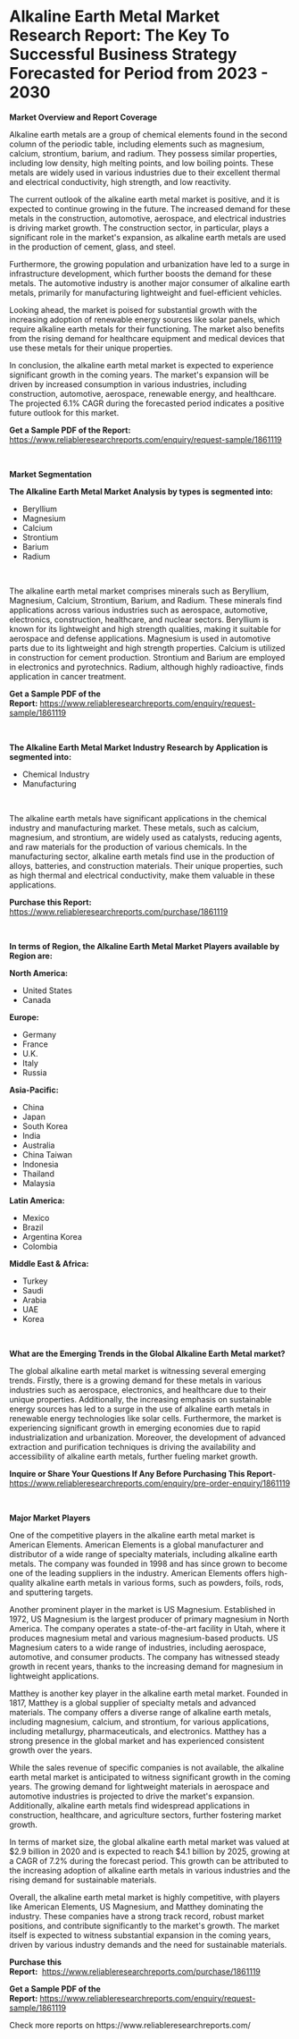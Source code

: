 <p><h1>Alkaline Earth Metal Market Research Report: The Key To Successful Business Strategy Forecasted for Period from 2023 - 2030</h1></p><p><strong>Market Overview and Report Coverage</strong></p>
<p><p>Alkaline earth metals are a group of chemical elements found in the second column of the periodic table, including elements such as magnesium, calcium, strontium, barium, and radium. They possess similar properties, including low density, high melting points, and low boiling points. These metals are widely used in various industries due to their excellent thermal and electrical conductivity, high strength, and low reactivity.</p><p>The current outlook of the alkaline earth metal market is positive, and it is expected to continue growing in the future. The increased demand for these metals in the construction, automotive, aerospace, and electrical industries is driving market growth. The construction sector, in particular, plays a significant role in the market's expansion, as alkaline earth metals are used in the production of cement, glass, and steel.</p><p>Furthermore, the growing population and urbanization have led to a surge in infrastructure development, which further boosts the demand for these metals. The automotive industry is another major consumer of alkaline earth metals, primarily for manufacturing lightweight and fuel-efficient vehicles.</p><p>Looking ahead, the market is poised for substantial growth with the increasing adoption of renewable energy sources like solar panels, which require alkaline earth metals for their functioning. The market also benefits from the rising demand for healthcare equipment and medical devices that use these metals for their unique properties.</p><p>In conclusion, the alkaline earth metal market is expected to experience significant growth in the coming years. The market's expansion will be driven by increased consumption in various industries, including construction, automotive, aerospace, renewable energy, and healthcare. The projected 6.1% CAGR during the forecasted period indicates a positive future outlook for this market.</p></p>
<p><strong>Get a Sample PDF of the Report:</strong> <a href="https://www.reliableresearchreports.com/enquiry/request-sample/1861119">https://www.reliableresearchreports.com/enquiry/request-sample/1861119</a></p>
<p>&nbsp;</p>
<p><strong>Market Segmentation</strong></p>
<p><strong>The Alkaline Earth Metal Market Analysis by types is segmented into:</strong></p>
<p><ul><li>Beryllium</li><li>Magnesium</li><li>Calcium</li><li>Strontium</li><li>Barium</li><li>Radium</li></ul></p>
<p>&nbsp;</p>
<p><p>The alkaline earth metal market comprises minerals such as Beryllium, Magnesium, Calcium, Strontium, Barium, and Radium. These minerals find applications across various industries such as aerospace, automotive, electronics, construction, healthcare, and nuclear sectors. Beryllium is known for its lightweight and high strength qualities, making it suitable for aerospace and defense applications. Magnesium is used in automotive parts due to its lightweight and high strength properties. Calcium is utilized in construction for cement production. Strontium and Barium are employed in electronics and pyrotechnics. Radium, although highly radioactive, finds application in cancer treatment.</p></p>
<p><strong>Get a Sample PDF of the Report:</strong>&nbsp;<a href="https://www.reliableresearchreports.com/enquiry/request-sample/1861119">https://www.reliableresearchreports.com/enquiry/request-sample/1861119</a></p>
<p>&nbsp;</p>
<p><strong>The Alkaline Earth Metal Market Industry Research by Application is segmented into:</strong></p>
<p><ul><li>Chemical Industry</li><li>Manufacturing</li></ul></p>
<p>&nbsp;</p>
<p><p>The alkaline earth metals have significant applications in the chemical industry and manufacturing market. These metals, such as calcium, magnesium, and strontium, are widely used as catalysts, reducing agents, and raw materials for the production of various chemicals. In the manufacturing sector, alkaline earth metals find use in the production of alloys, batteries, and construction materials. Their unique properties, such as high thermal and electrical conductivity, make them valuable in these applications.</p></p>
<p><strong>Purchase this Report:</strong>&nbsp; <a href="https://www.reliableresearchreports.com/purchase/1861119">https://www.reliableresearchreports.com/purchase/1861119</a></p>
<p>&nbsp;</p>
<p><strong>In terms of Region, the Alkaline Earth Metal Market Players available by Region are:</strong></p>
<p>
    <p> <strong> North America: </strong>
        <ul>
            <li>United States</li>
            <li>Canada</li>
        </ul>
        </p> 
    <p> <strong> Europe: </strong>
        <ul>
            <li>Germany</li>
            <li>France</li>
            <li>U.K.</li>
            <li>Italy</li>
            <li>Russia</li>
        </ul>
        </p> 
    <p> <strong> Asia-Pacific: </strong>
        <ul>
            <li>China</li>
            <li>Japan</li>
            <li>South Korea</li>
            <li>India</li>
            <li>Australia</li>
            <li>China Taiwan</li>
            <li>Indonesia</li>
            <li>Thailand</li>
            <li>Malaysia</li>
        </ul>
        </p> 
    <p> <strong> Latin America: </strong>
        <ul>
            <li>Mexico</li>
            <li>Brazil</li>
            <li>Argentina Korea</li>
            <li>Colombia</li>
        </ul>
        </p> 
    <p> <strong> Middle East & Africa: </strong>
        <ul>
            <li>Turkey</li>
            <li>Saudi</li>
            <li>Arabia</li>
            <li>UAE</li>
            <li>Korea</li>
        </ul>
    </p>
    </p>
<p>&nbsp;</p>
<p><strong>What are the Emerging Trends in the Global Alkaline Earth Metal market?</strong></p>
<p><p>The global alkaline earth metal market is witnessing several emerging trends. Firstly, there is a growing demand for these metals in various industries such as aerospace, electronics, and healthcare due to their unique properties. Additionally, the increasing emphasis on sustainable energy sources has led to a surge in the use of alkaline earth metals in renewable energy technologies like solar cells. Furthermore, the market is experiencing significant growth in emerging economies due to rapid industrialization and urbanization. Moreover, the development of advanced extraction and purification techniques is driving the availability and accessibility of alkaline earth metals, further fueling market growth.</p></p>
<p><strong>Inquire or Share Your Questions If Any Before Purchasing This Report</strong>- <a href="https://www.reliableresearchreports.com/enquiry/pre-order-enquiry/1861119">https://www.reliableresearchreports.com/enquiry/pre-order-enquiry/1861119</a></p>
<p>&nbsp;</p>
<p><strong>Major Market Players</strong></p>
<p><p>One of the competitive players in the alkaline earth metal market is American Elements. American Elements is a global manufacturer and distributor of a wide range of specialty materials, including alkaline earth metals. The company was founded in 1998 and has since grown to become one of the leading suppliers in the industry. American Elements offers high-quality alkaline earth metals in various forms, such as powders, foils, rods, and sputtering targets.</p><p>Another prominent player in the market is US Magnesium. Established in 1972, US Magnesium is the largest producer of primary magnesium in North America. The company operates a state-of-the-art facility in Utah, where it produces magnesium metal and various magnesium-based products. US Magnesium caters to a wide range of industries, including aerospace, automotive, and consumer products. The company has witnessed steady growth in recent years, thanks to the increasing demand for magnesium in lightweight applications.</p><p>Matthey is another key player in the alkaline earth metal market. Founded in 1817, Matthey is a global supplier of specialty metals and advanced materials. The company offers a diverse range of alkaline earth metals, including magnesium, calcium, and strontium, for various applications, including metallurgy, pharmaceuticals, and electronics. Matthey has a strong presence in the global market and has experienced consistent growth over the years.</p><p>While the sales revenue of specific companies is not available, the alkaline earth metal market is anticipated to witness significant growth in the coming years. The growing demand for lightweight materials in aerospace and automotive industries is projected to drive the market's expansion. Additionally, alkaline earth metals find widespread applications in construction, healthcare, and agriculture sectors, further fostering market growth.</p><p>In terms of market size, the global alkaline earth metal market was valued at $2.9 billion in 2020 and is expected to reach $4.1 billion by 2025, growing at a CAGR of 7.2% during the forecast period. This growth can be attributed to the increasing adoption of alkaline earth metals in various industries and the rising demand for sustainable materials.</p><p>Overall, the alkaline earth metal market is highly competitive, with players like American Elements, US Magnesium, and Matthey dominating the industry. These companies have a strong track record, robust market positions, and contribute significantly to the market's growth. The market itself is expected to witness substantial expansion in the coming years, driven by various industry demands and the need for sustainable materials.</p></p>
<p><strong>Purchase this Report:</strong>&nbsp;&nbsp;<a href="https://www.reliableresearchreports.com/purchase/1861119">https://www.reliableresearchreports.com/purchase/1861119</a></p>
<p></p>
<p><strong>Get a Sample PDF of the Report:</strong>&nbsp;<a href="https://www.reliableresearchreports.com/enquiry/request-sample/1861119">https://www.reliableresearchreports.com/enquiry/request-sample/1861119</a></p>
<p>Check more reports on https://www.reliableresearchreports.com/</p>